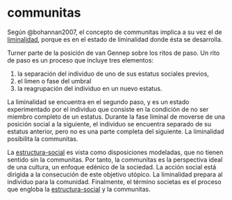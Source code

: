 # communitas

Según @bohannan2007, el concepto de communitas implica a su vez el de [liminalidad](liminalidad.md), porque es en el estado de liminalidad donde ésta se desarrolla.

Turner parte de la posición de van Gennep sobre los ritos de paso. Un rito de paso es un proceso que incluye tres elementos:

1. la separación del individuo de uno de sus estatus sociales previos,
1. el limen o fase del umbral
1. la reagrupación del individuo en un nuevo estatus.

La liminalidad se encuentra en el segundo paso, y es un estado experimentado por el individuo que consiste en la condición de no ser miembro completo de un estatus. Durante la fase liminal de moverse de una posición social a la siguiente, el individuo se encuentra separado de su estatus anterior, pero no es una parte completa del siguiente. La liminalidad posibilita la communitas.

La [estructura-social](estructura-social.md) es vista como disposiciones modeladas, que no tienen sentido sin la communitas. Por tanto, la communitas es la perspectiva ideal de una cultura, un enfoque edénico de la sociedad. La acción social está dirigida a la consecución de este objetivo utópico. La liminalidad prepara al individuo para la comunidad. Finalmente, el término societas es el proceso que engloba la [estructura-social](estructura-social.md) y la communitas.
